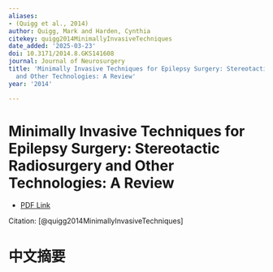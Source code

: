 ```yaml
---
aliases:
- (Quigg et al., 2014)
author: Quigg, Mark and Harden, Cynthia
citekey: quigg2014MinimallyInvasiveTechniques
date_added: '2025-03-23'
doi: 10.3171/2014.8.GKS141608
journal: Journal of Neurosurgery
title: 'Minimally Invasive Techniques for Epilepsy Surgery: Stereotactic Radiosurgery
  and Other Technologies: A Review'
year: '2014'

---
```

# Minimally Invasive Techniques for Epilepsy Surgery: Stereotactic Radiosurgery and Other Technologies: A Review
- [PDF Link](zotero://open-pdf/library/items/VZ34LNZ3)

Citation: [@quigg2014MinimallyInvasiveTechniques]

# 中文摘要
